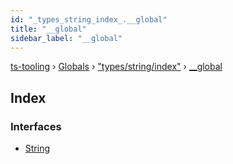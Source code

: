 ```yaml
---
id: "_types_string_index_.__global"
title: "__global"
sidebar_label: "__global"
---
```


[ts-tooling](../index.md) › [Globals](../globals.md) › ["types/string/index"](_types_string_index_.md) › [__global](_types_string_index_.__global.md)

## Index

### Interfaces

* [String](../interfaces/_types_string_index_.__global.string.md)
